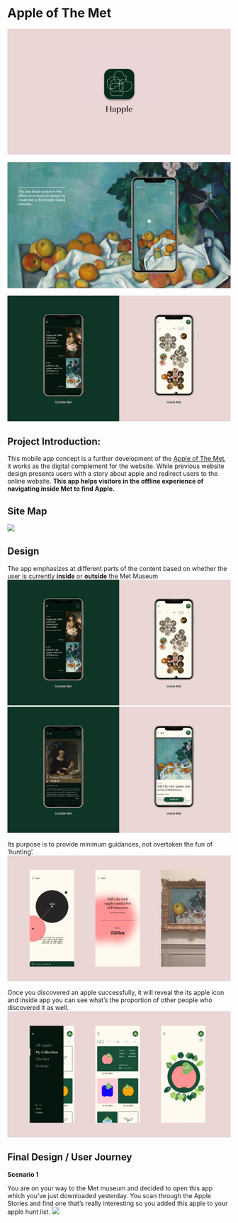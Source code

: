 # Apple of The Met

![](appName.jpg)

![](appIdea.jpg)

![](appIn&Out.jpg)

## Project Introduction:

This mobile app concept is a further development of the [Apple of The Met](https://github.com/Xingwei726/Major-Studio-1/tree/master/Interactive), it works as the digital complement for the website. While previous website design presents users with a story about apple and redirect users to the online website. **This app helps visitors in the offline experience of navigating inside Met to find Apple.**


## Site Map

![](sitemap.png)


## Design
The app emphasizes at different parts of the content based on whether the user is currently **inside** or **outside** the Met Museum
![](appIn&Out.jpg)
![](appIn&Out2.jpg)

Its purpose is to provide minimum guidances, not overtaken the fun of  ‘hunting’. 
![](appHunt.jpg)

Once you discovered an apple successfully, it will reveal the its apple icon and inside app you can see what’s the proportion of other people who discovered it as well.
![](appCollect.jpg)



## Final Design / User Journey

**Scenario 1**

You are on your way to the Met museum and decided to open this app which you’ve just downloaded yesterday. You scan through the Apple Stories and find one that’s really interesting so you added this apple to your apple hunt list.
![](s1.gif)




